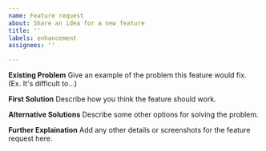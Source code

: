 ```yaml
---
name: Feature request
about: Share an idea for a new feature
title: ''
labels: enhancement
assignees: ''

---
```


**Existing Problem**
Give an example of the problem this feature would fix. (Ex. It's difficult to...)

**First Solution**
Describe how you think the feature should work.

**Alternative Solutions**
Describe some other options for solving the problem.

**Further Explaination**
Add any other details or screenshots for the feature request here.
